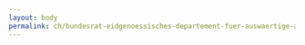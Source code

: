 ```yaml
---
layout: body
permalink: ch/bundesrat-eidgenoessisches-departement-fuer-auswaertige-angelegenheiten-direktion-fuer-ressourcen-logistik-eda-geschaeftsverwaltung-und-archivierung-eda-geschaeftsverwaltung/
---
```


